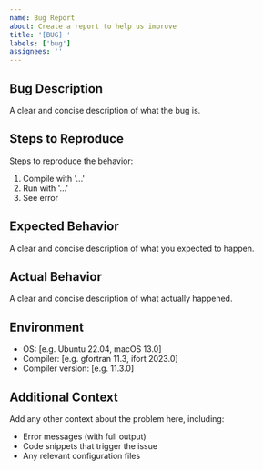 ```yaml
---
name: Bug Report
about: Create a report to help us improve
title: '[BUG] '
labels: ['bug']
assignees: ''
---
```


## Bug Description
A clear and concise description of what the bug is.

## Steps to Reproduce
Steps to reproduce the behavior:
1. Compile with '...'
2. Run with '...'
3. See error

## Expected Behavior
A clear and concise description of what you expected to happen.

## Actual Behavior
A clear and concise description of what actually happened.

## Environment
- OS: [e.g. Ubuntu 22.04, macOS 13.0]
- Compiler: [e.g. gfortran 11.3, ifort 2023.0]
- Compiler version: [e.g. 11.3.0]

## Additional Context
Add any other context about the problem here, including:
- Error messages (with full output)
- Code snippets that trigger the issue
- Any relevant configuration files